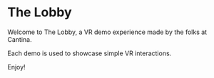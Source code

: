 # The Lobby

Welcome to The Lobby, a VR demo experience made by the folks at Cantina.

Each demo is used to showcase simple VR interactions.

Enjoy!
